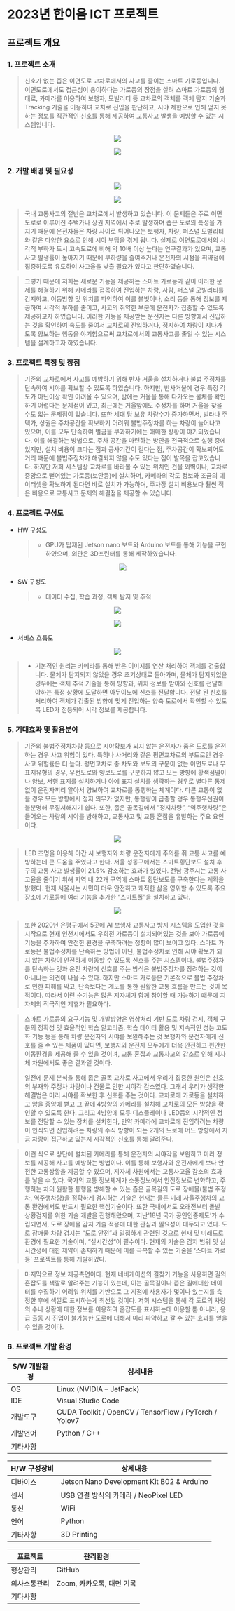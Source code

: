 # 2023년 한이음 ICT 프로젝트
## 프로젝트 개요
###  1. 프로젝트 소개

>  신호가 없는 좁은 이면도로 교차로에서의 사고를 줄이는 스마트 가로등입니다. 이면도로에서도 접근성이 용이하다는 가로등의 장점을 살려 스마트 가로등의 형태로, 카메라를 이용하여 보행자, 모빌리티 등 교차로의  객체를 객체 탐지 기술과 Tracking 기술을 이용하여 교차로 진입을 판단하고, 시야 제한으로 인해 얻지 못하는 정보를 직관적인 신호를 통해 제공하여 교통사고 발생을 예방할 수 있는 시스템입니다.


<p align="center">
<img src="https://github.com/Team-pi3/AI-Smart-Street-Lamp/assets/101693311/4ee7397c-b52d-40c8-9223-3bb2363e4823">
</p>

<p align="center">
<img src="https://private-user-images.githubusercontent.com/101693311/262016110-aa2ff0d5-3957-4429-963c-e8adb562c036.jpg?jwt=eyJhbGciOiJIUzI1NiIsInR5cCI6IkpXVCJ9.eyJpc3MiOiJnaXRodWIuY29tIiwiYXVkIjoicmF3LmdpdGh1YnVzZXJjb250ZW50LmNvbSIsImtleSI6ImtleTEiLCJleHAiOjE2OTI2MTkzNzEsIm5iZiI6MTY5MjYxOTA3MSwicGF0aCI6Ii8xMDE2OTMzMTEvMjYyMDE2MTEwLWFhMmZmMGQ1LTM5NTctNDQyOS05NjNjLWU4YWRiNTYyYzAzNi5qcGc_WC1BbXotQWxnb3JpdGhtPUFXUzQtSE1BQy1TSEEyNTYmWC1BbXotQ3JlZGVudGlhbD1BS0lBSVdOSllBWDRDU1ZFSDUzQSUyRjIwMjMwODIxJTJGdXMtZWFzdC0xJTJGczMlMkZhd3M0X3JlcXVlc3QmWC1BbXotRGF0ZT0yMDIzMDgyMVQxMTU3NTFaJlgtQW16LUV4cGlyZXM9MzAwJlgtQW16LVNpZ25hdHVyZT01OTM2Njc0MjE2MGZlMDBiNDljODc1NTE1M2E3ZmZjZmEzYWY2Zjg2ZDhhMDU0YmM2ODM1ZWVlNTgwYTE2Njg5JlgtQW16LVNpZ25lZEhlYWRlcnM9aG9zdCZhY3Rvcl9pZD0wJmtleV9pZD0wJnJlcG9faWQ9MCJ9.5yorOqJReq03JeFEL7gEf2UHGiHAlbT38mNoWjKhzmU">
</p>

### 2. 개발 배경 및 필요성

<p align="center">
  <img src="https://github.com/Team-pi3/AI-Smart-Street-Lamp/assets/101693311/903ea5f3-6261-4749-a93e-b7c1ddc84f0b">
</p>


<p align="center">
  <img src="https://github.com/Team-pi3/AI-Smart-Street-Lamp/assets/101693311/f037f7b0-ffb0-41a1-9e3f-5528257a9616">
</p>

> 국내 교통사고의 절반은 교차로에서 발생하고 있습니다. 이 문제들은 주로 이면도로로 이루어진 주택가나 상권 지역에서 주로 발생하며 좁은 도로의 특성을 가지기 때문에 운전자들은 차량 사이로 튀어나오는 보행자, 차량, 퍼스널 모빌리티와 같은 다양한 요소로 인해 시야 부담을 겪게 됩니다. 실제로 이면도로에서의 시각적 부하가 도시 고속도로에 비해 약 10배 이상 높다는 연구결과가 있으며, 교통사고 발생률이 높아지기 때문에 부하량을 줄여주거나 운전자의 시점을 취약점에 집중하도록 유도하여 사고율을 낮출 필요가 있다고 판단하였습니다.

> 그렇기 때문에 저희는 새로운 기능을 제공하는 스마트 가로등과 같이 이러한 문제를 해결하기 위해 카메라를 접목하여 진입하는 차량, 사람, 퍼스널 모빌리티를 감지하고, 이동방향 및 위치를 파악하여 이를 불빛이나, 소리 등을 통해 정보를 제공하여 시각적 부하를 줄이고, 사고의 취약한 부분에 운전자가 집중할 수 있도록 제공하고자 하였습니다. 이러한 기능을 제공받는 운전자는 다른 방향에서 진입하는 것을 확인하여 속도를 줄여서 교차로의 진입하거나, 정지하여 차량이 지나가도록 양보하는 행동을 야기함으로써 교차로에서의 교통사고를 줄일 수 있는 시스템을 설계하고자 하였습니다.

### 3. 프로젝트 특징 및 장점
> 기존의 교차로에서 사고를 예방하기 위해 반사 거울을 설치하거나 불법 주정차를 단속하여 시야를 확보할 수 있도록 하였습니다. 하지만, 반사거울에 경우 특정 각도가 아닌이상 확인 어려울 수 있으며, 밤에는 거울을 통해 다가오는 물체를 확인하기 어렵다는 문제점이 있고, 최근에는 거울앞에도 주정차를 하며 거울을 찾을 수도 없는 문제점이 있습니다.
 또한 세대 당 보유 차량수가 증가하면서, 빌라나 주택가, 상권은 주차공간을 확보하기 어려워 불법주정차를 하는 차량이 늘어나고 있으며, 이를 모두 단속하여 벌금을 부과하기에는 애매한 상황이 야기되었습니다.
 이를 해결하는 방법으로, 주차 공간을 마련하는 방안을 전국적으로 실행 중에 있지만, 설치 비용이 크다는 점과 공사기간이 길다는 점, 주차공간이 확보되어도 거리 때문에 불법주정차가 해결되지 않을 수도 있다는 점이 발목을 잡고있습니다. 
 하지만 저희 시스템상 교차로를 바라볼 수 있는 위치인 건물 외벽이나, 교차로 중앙으로 뻗어있는 가로등(보안등)에 설치하며, 카메라의 각도 정보와 조금의 데이터셋을 확보하게 된다면 바로 설치가 가능하며, 주차장 설치 비용보다 훨씬 적은 비용으로 교통사고 문제의 해결점을 제공할 수 있습니다.

### 4. 프로젝트 구성도
  * HW 구성도    
    > - GPU가 탑재된 Jetson nano 보드와 Arduino 보드를 통해 기능을 구현하였으며, 외관은 3D프린터를 통해 제작하였습니다.
    <p align="center">
      <img src="https://github.com/Team-pi3/AI-Smart-Street-Lamp/assets/101693311/8a1dda16-9779-43a9-88ed-0cfd35107b1d">
    </p>

  * SW 구성도
    > - 데이터 수집, 학습 과정, 객체 탐지 및 추적 
   <p align="center">
     <img src="https://github.com/Team-pi3/AI-Smart-Street-Lamp/assets/101693311/2e2758b5-5dd8-4bd8-9765-e73a0f2282d6">
   </p>  

<p align="center">
  <img src="https://github.com/Team-pi3/AI-Smart-Street-Lamp/assets/101693311/d5e4cc02-d5e0-4496-b2a5-86b3f5268696">
</p>
    
  * 서비스 흐름도
<p align="center">
<img src="https://github.com/Team-pi3/AI-Smart-Street-Lamp/assets/101693311/0c7fb924-b542-464a-8a0a-3c3fadd20f17">
</p>

> - 기본적인 원리는 카메라를 통해 받은 이미지를 연산 처리하여 객체를 검출합니다. 물체가 탐지되지 않았을 경우 초기상태로 돌아가며, 물체가 탐지되었을 경우에는 객체 추적 기술을 통해 방향과, 위치 정보를 받아와 신호를 전달해야하는 특정 상황에 도달하면 아두이노에 신호를 전달합니다. 전달 된 신호를 처리하여 객체가 검출된 방향에 맞게 진입하는 양측 도로에서 확인할 수 있도록 LED가 점등되어 시각 정보를 제공합니다.


### 5. 기대효과 및 활용분야 
> 기존의 불법주정차차량 등으로 시야확보가 되지 않는 운전자가 좁은 도로를 운전하는 경우 사고 위험이 있다. 특히나 사거리와 같은 평면교차로의 부도로인 경우 사고 위험률은 더 높다.
평면교차로 중 차도와 보도의 구분이 없는 이면도로나 무표지유형의 경우, 우선도로와 양보도로를 구분하지 않고 모든 방향에 황색점멸이나 양보, 서행 표지를 설치하거나 아예 표지 설치를 생략하는 경우로 별다른 통제 없이 운전자끼리 알아서 양보하여 교차로를 통행하는 체계이다. 다른 교통이 없을 경우 모든 방향에서 정지 의무가 없지만, 통행량이 급증할 경우 통행우선권이 불분명해 무질서해지기 쉽다. 또한, 좁은 골목길에서 ”정지차량”, “역주행차량”은 들어오는 차량의 시야를 방해하고, 교통사고 및 교통 혼잡을 유발하는 주요 요인이다.

<p align="center">
<img src="https://github.com/Team-pi3/AI-Smart-Street-Lamp/assets/101693311/c6b9a777-6267-4f02-a628-7937d536817c">
</p>

> LED 조명을 이용해 야간 시 보행자와 차량 운전자에게 주의를 줘 교통 사고를 예방하는데 큰 도움을 주었다고 한다. 서울 성동구에서는 스마트횡단보도 설치 후 구의 교통 사고 발생률이 21.5% 감소하는 효과가 있었다. 전남 광주시는 교통 사고율을 줄이기 위해 지역 내 22개 구역에 스마트 횡단보도를 구축한다는 계획을 밝혔다.
현재 서울시는 시민이 더욱 안전하고 쾌적한 삶을 영위할 수 있도록  주요 장소에 가로등에 여러 기능을 추가한 “스마트폴”을 설치하고 있다. 

<p align="center">
<img src="https://github.com/Team-pi3/AI-Smart-Street-Lamp/assets/101693311/51a1e93a-9bcc-4c96-ad75-265646641a38">
</p>

> 또한 2020년 은평구에서 5곳에 AI 보행자 교통사고 방지 시스템을 도입한 것을 시작으로 현재 인천시에서도 우회전 가로등이 설치되어있는 것을 보아 가로등에 기능을 추가하여 안전한 환경을 구축하려는 정항이 많이 보이고 있다.
스마트 가로등은 불법주정차를 단속하는 방법이 아닌, 불법주정차로 인해 시야 확보가 되지 않는 차량이 안전하게 이동할 수 있도록 신호를 주는 시스템이다. 불법주정차를 단속하는 것과 운전 차량에 신호를 주는 방식은 불법주정차를 장려하는 것이 아니냐는 의견이 나올 수 있다. 하지만 스마트 가로등은 기본적으로 불법 주정차로 인한 피해를 막고, 단속보다는 계도를 통한 원활한 교통 흐름을 만드는 것이 목적이다. 따라서 이런 순기능은 많은 지자체가 함께 참여할 때 가능하기 떄문에 지자체의 적극적인 제휴가 필요하다.

> 스마트 가로등의 요구기능 및 개발방향은 영상처리 기반 도로 차량 검지, 객체 구분의 정확성 및 효율적인 학습 알고리즘, 학습 데이터 활용 및 지속적인 성능 고도화 기능 등을 통해 차량 운전자의 시야를 보완해주는 것
보행자와 운전자에게 신호를 줄 수 있는 제품이 있다면, 보행자와 운전자 모두에게 더욱 안전하고 편안한 이동환경을 제공해 줄 수 있을 것이며, 교통 혼잡과 교통사고의 감소로 인해 지자체 차원에서도 좋은 결과일 것이다.
> 
> 일전에 문제 분석을 통해 좁은 골목 교차로 사고에서 우리가 집중한 원인은 신호의 부재와 주정차 차량이나 건물로 인한 시야각 감소였다. 그래서 우리가 생각한 해결법은 미리 시야를 확보한 후 신호를 주는 것이다.  교차로에 가로등을 설치하고 암을 중앙에 뻗고 그 끝에 4방향의 카메라를 설치해 교차로의 모든 방향을 확인할 수 있도록 한다.  그리고 4방향에 모두 디스플레이나 LED등의 시각적인 정보를 전달할 수 있는 장치를 설치한다, 만약 카메라에 교차로에 진입하려는 차량이 인식되면 진입하려는 차량의 수직 방향이 되는 2개의 도로에 어느 방향에서 지금 차량이 접근하고 있는지 시각적인 신호를 통해 알려준다.

> 이런 식으로 상단에 설치된 카메라를 통해 운전자의 시야각을 보완하고 마라 정보를 제공해 사고를 예방하는 방법이다. 이를 통해 보행자와 운전자에게 보다 안전한 교통상황을 제공할 수 있으며, 지자체 차원에서는 교통사고율 감소의 효과를 낳을 수 있다. 
 국가의 교통 정보체계가 소통정보에서 안전정보로 변화하고, 주행하는 차의 원활한 통행을 방해할 수 있는 좁은 골목길의 도로 장애물(불법 주정차, 역주행차량)을 정확하게 검지하는 기술은 현재는 물론 미래 자율주행차의 교통 환경에서도 반드시 필요한 핵심기술이다.
또한 국내에서도 오래전부터 돌발 상황검지를 위한 기술 개발을 진행해왔으며, 지난‘18년 국가 공인인증제도’가 수립되면서, 도로 장애물 감지 기술 적용에 대한 관심과 필요성이 대두되고 있다.
도로 장애물 차량 검지는 “도로 안전”과 밀접하게 관련된 것으로 현재 및 미래도로 환경에 필요한 기술이며, ”실시간성“이 필수이다. 현재의 기술은 검지 범위 및 실시간성에 대한 제약이 존재하기 때문에 이를 극복할 수 있는 기술을 ‘스마트 가로등’ 프로젝트를 통해 개발하였다.

> 마지막으로 정보 제공측면이다. 현재 네비게이션의 길찾기 기능을 사용하면 길의 혼잡도를 색깔로 알려주는 기능이 있는데, 이는 골목길이나 좁은 길에대한 데이터를 수집하기 어려워 위치를 기반으로 그 지점에 사용자가 몇이나 있는지를 측정한 후에 색깔로 표시하는게 최선일 것이다. 저희 시스템을 통해 각 도로의 차량의 수나 상황에 대한 정보를 이용하여 혼잡도를 표시하는데 이용할 뿐 아니라, 응급 출동 시 진입이 불가능한 도로에 대해서 미리 파악하고 갈 수 있는 효과를 얻을 수 있을 것이다. 

### 6. 프로젝트 개발 환경
| **S/W**   개발환경         | 상세내용                                       |
| ------------- | ---------------------------------------------- |
|   OS   |  Linux (NVIDIA – JetPack)                  |
|       IDE        |  Visual Studio Code                       |
|       개발도구        | CUDA Toolkit / OpenCV / TensorFlow / PyTorch / Yolov7|
| 개발언어      | Python / C++                                  |
|     기타사항          |                                              |

| **H/W**  구성장비     |                상세내용                              |
| ------------- | ---------------------------------------------- |
| 디바이스      | Jetson Nano Development Kit B02 & Arduino |
| 센서          | USB 연결 방식의 카메라 / NeoPixel LED         |
| 통신          | WiFi                                         |
| 언어          | Python                                       |
|     기타사항          |                3D Printing                              |

| **프로젝트**    |                  관리환경                            |
| ------------- | ---------------------------------------------- |
|   형상관리    |  GitHub                             |
|      의사소통관리         |  Zoom, 카카오톡, 대면 기록        |
|     기타사항          |    

